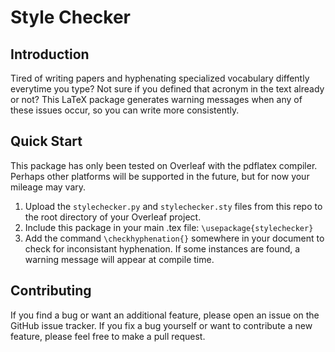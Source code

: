 # Style Checker

## Introduction
Tired of writing papers and hyphenating specialized vocabulary diffently everytime you type?  Not sure if you defined that acronym in the text already or not?  This LaTeX package generates warning messages when any of these issues occur, so you can write more consistently.

## Quick Start
This package has only been tested on Overleaf with the pdflatex compiler.  Perhaps other platforms will be supported in the future, but for now your mileage may vary.

1. Upload the ```stylechecker.py``` and ```stylechecker.sty``` files from this repo to the root directory of your Overleaf project.
2. Include this package in your main .tex file: ```\usepackage{stylechecker}```
3. Add the command ```\checkhyphenation{}``` somewhere in your document to check for inconsistant hyphenation.  If some instances are found, a warning message will appear at compile time.

## Contributing
If you find a bug or want an additional feature, please open an issue on the GitHub issue tracker.  If you fix a bug yourself or want to contribute a new feature, please feel free to make a pull request.

